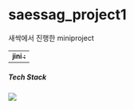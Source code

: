 # saessag_project1
새싹에서 진행한 miniproject


<table>
  <tbody>
    <tr>
      <td align="center"><a href="![1](https://github.com/chocojini/saessag_project1/assets/150269712/5e2a8478-ceb4-4162-80f9-c85cea2fab54)
"><img src="width="100px;" alt=""/><br /><sub><b>jini : </b></sub></a><br /></td>
    </tr>
  </tbody>
</table>

<h5> Tech Stack </h5>
<img src="https://img.shields.io/badge/python--1572B6?style=for-the-badge&logo=python&logoColor=white">
